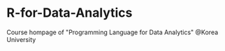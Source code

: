 # R-for-Data-Analytics
Course hompage of "Programming Language for Data Analytics" @Korea University
